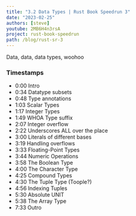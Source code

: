 ```yaml
---
title: "3.2 Data Types | Rust Book Speedrun 3"
date: "2023-02-25"
authors: [steve]
youtube: 2MB6H4n3rsA
project: rust-book-speedrun
path: /blog/rust-sr-3
---
```


<YouTubePlayer youtubeLink={frontmatter.youtube} />

Data, data, data types, woohoo

<!-- truncate -->

### Timestamps

- 0:00 Intro
- 0:34 Datatype subsets 
- 0:48 Type annotations
- 1:03 Scalar Types
- 1:17 Integer Types
- 1:49 WHOA Type suffix
- 2:07 Integer overflow
- 2:22 Underscores ALL over the place
- 3:00 Literals of different bases
- 3:19 Handling overflows
- 3:33 Floating-Point Types
- 3:44 Numeric Operations
- 3:58 The Boolean Type
- 4:00 The Character Type
- 4:25 Compound Types
- 4:30 The Tuple Type (Toople?)
- 4:56 Indexing Tuples
- 5:30 Absolute UNIT
- 5:38 The Array Type
- 7:33 Outro
